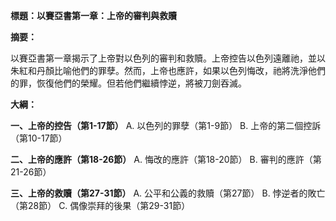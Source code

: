 **標題：以賽亞書第一章：上帝的審判與救贖**

**摘要：**

以賽亞書第一章揭示了上帝對以色列的審判和救贖。上帝控告以色列遠離祂，並以朱紅和丹顏比喻他們的罪孽。然而，上帝也應許，如果以色列悔改，祂將洗淨他們的罪，恢復他們的榮耀。但若他們繼續悖逆，將被刀劍吞滅。

**大綱：**

**一、上帝的控告（第1-17節）**
    A. 以色列的罪孽（第1-9節）
    B. 上帝的第二個控訴（第10-17節）

**二、上帝的應許（第18-26節）**
    A. 悔改的應許（第18-20節）
    B. 審判的應許（第21-26節）

**三、上帝的救贖（第27-31節）**
    A. 公平和公義的救贖（第27節）
    B. 悖逆者的敗亡（第28節）
    C. 偶像崇拜的後果（第29-31節）